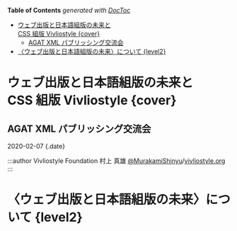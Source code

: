 <!-- START doctoc generated TOC please keep comment here to allow auto update -->
<!-- DON'T EDIT THIS SECTION, INSTEAD RE-RUN doctoc TO UPDATE -->

**Table of Contents** _generated with [DocToc](https://github.com/thlorenz/doctoc)_

- [ウェブ出版と日本語組版の未来と<br/>CSS 組版 Vivliostyle {cover}](#%E3%82%A6%E3%82%A7%E3%83%96%E5%87%BA%E7%89%88%E3%81%A8%E6%97%A5%E6%9C%AC%E8%AA%9E%E7%B5%84%E7%89%88%E3%81%AE%E6%9C%AA%E6%9D%A5%E3%81%A8brcss-%E7%B5%84%E7%89%88-vivliostyle-cover)
  - [AGAT XML パブリッシング交流会](#agat-xml-%E3%83%91%E3%83%96%E3%83%AA%E3%83%83%E3%82%B7%E3%83%B3%E3%82%B0%E4%BA%A4%E6%B5%81%E4%BC%9A)
- [〈ウェブ出版と日本語組版の未来〉について {level2}](#%E3%82%A6%E3%82%A7%E3%83%96%E5%87%BA%E7%89%88%E3%81%A8%E6%97%A5%E6%9C%AC%E8%AA%9E%E7%B5%84%E7%89%88%E3%81%AE%E6%9C%AA%E6%9D%A5%E3%81%AB%E3%81%A4%E3%81%84%E3%81%A6-level2)

<!-- END doctoc generated TOC please keep comment here to allow auto update -->

# ウェブ出版と日本語組版の未来と<br/>CSS 組版 Vivliostyle {cover}

## AGAT XML パブリッシング交流会

2020-02-07 {.date}

:::author
Vivliostyle Foundation
村上 真雄
[@MurakamiShinyu](https://twitter.com/MurakamiShinyu)/[vivliostyle.org](https://vivliostyle.org)
:::

# 〈ウェブ出版と日本語組版の未来〉について {level2}
